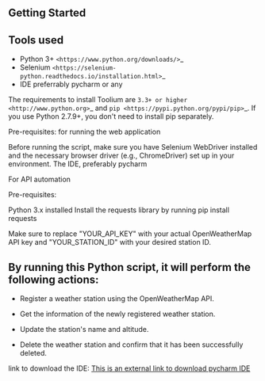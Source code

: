  Getting Started
---------------

Tools used
----------
- Python 3+ `<https://www.python.org/downloads/>`_
- Selenium `<https://selenium-python.readthedocs.io/installation.html>`_
- IDE  preferrably pycharm or any


The requirements to install Toolium are `3.3+ or higher <http://www.python.org>`_ and
`pip <https://pypi.python.org/pypi/pip>`_. If you use Python 2.7.9+, you don't need to install pip separately.



Pre-requisites: for running the web application

Before running the script, make sure you have Selenium WebDriver installed and the necessary browser driver (e.g., ChromeDriver) set up in your environment.
The IDE, preferably pycharm

For API automation

Pre-requisites:

Python 3.x installed
Install the requests library by running pip install requests

Make sure to replace "YOUR_API_KEY" with your actual OpenWeatherMap API key and "YOUR_STATION_ID" with your desired station ID.

By running this Python script, it will perform the following actions:
----------------------------------
- Register a weather station using the OpenWeatherMap API.

- Get the information of the newly registered weather station.
- Update the station's name and altitude.
- Delete the weather station and confirm that it has been successfully deleted.

link to download the IDE: 
[This is an external link to download pycharm IDE](https://www.jetbrains.com/pycharm/promo/?source=google&medium=cpc&campaign=14124132465&term=pycharm&content=536947779756&gad=1&gclid=CjwKCAjwv8qkBhAnEiwAkY-ahsolGL5XV6ThVc3Yx9kScW8y2k02q_qYWMSOaCLczBvDzXYszqViohoCJHYQAvD_BwE)
